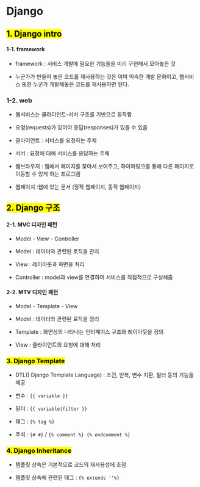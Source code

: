 # Django



## <mark> 1. Django intro</mark>

#### 1-1. framework

* framework : 서비스 개발에 필요한 기능들을 미리 구현해서 모아놓은 것

* 누군가가 만들어 놓은 코드를 재사용하는 것은 이미 익숙한 개발 문화이고, 웹서비스 또한 누군가 개발해놓은 코드를 재사용하면 된다.

### 1-2. web

* 웹서비스는 클라이언트-서버 구조를 기반으로 동작함

* 요청(requests)가 있어야 응답(responses)가 있을 수 있음

* 클라이언트 : 서비스를 요청하는 주체

* 서버 : 요청에 대해 서비스를 응답하는 주체

* 웹브라우저 : 웹에서 페이지를 찾아서 보여주고, 하이퍼링크를 통해 다른 페이지로 이동할 수 있게 하는 프로그램

* 웹페이지 :웹에 있는 문서 (정적 웹페이지, 동적 웹페이지)



## <mark> 2. Django 구조</mark>

#### 2-1. MVC 디자인 패턴

* Model - View - Controller

* Model : 데이터와 관련된 로직을 관리

* View : 레이아웃과 화면을 처리

* Controller : model과 view를 연결하여 서비스를 직접적으로 구성해줌

#### 2-2. MTV 디자인 패턴

* Model - Template - View

* Model : 데이터와 관련된 로직을 정리

* Template : 화면상의 나타나는 인터페이스 구조와 레이아웃을 정의

* View : 클라이언트의 요청에 대해 처리



### <mark> 3. Django Template</mark>

* DTL() Django Template Language) : 조건, 반복, 변수 치환, 필터 등의 기능을 제공

* 변수 : `{{ variable }}`

* 필터 : `{{ variable|filter }}`

* 태그 : `{% tag %}`

* 주석 : `{# #}` / `{% comment %} {% endcomment %}`



### <mark> 4. Django Inheritance</mark>

* 템플릿 상속은 기본적으로 코드의 재사용성에 초점

* 템플릿 상속에 관련된 태그 : `{% extends ''%}`



# 
